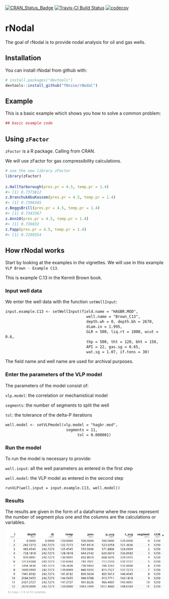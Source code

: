 
<!-- README.md is generated from README.Rmd. Please edit that file -->
[![CRAN\_Status\_Badge](http://www.r-pkg.org/badges/version/rNodal)](https://cran.r-project.org/package=rNodal) [![Travis-CI Build Status](https://travis-ci.org/f0nzie/rNodal.svg?branch=master)](https://travis-ci.org/f0nzie/rNodal) [![codecov](https://codecov.io/gh/f0nzie/rNodal/branch/develop/graph/badge.svg)](https://codecov.io/gh/f0nzie/rNodal)

rNodal
======

The goal of rNodal is to provide nodal analysis for oil and gas wells.

Installation
------------

You can install rNodal from github with:

``` r
# install.packages("devtools")
devtools::install_github("f0nzie/rNodal")
```

Example
-------

This is a basic example which shows you how to solve a common problem:

``` r
## basic example code
```

Using `zFactor`
---------------

`zFactor` is a R package. Calling from CRAN.

We will use zFactor for gas compressibility calculations.

``` r
# use the new library zFactor
library(zFactor)

z.HallYarborough(pres.pr = 4.5, temp.pr = 1.4)
#> [1] 0.7373812
z.DranchukAbuKassem(pres.pr = 4.5, temp.pr = 1.4)
#> [1] 0.7396345
z.BeggsBrill(pres.pr = 4.5, temp.pr = 1.4)
#> [1] 0.7343367
z.Ann10(pres.pr = 4.5, temp.pr = 1.4)
#> [1] 0.736032
z.Papp(pres.pr = 4.5, temp.pr = 1.4)
#> [1] 0.7299354
```

How rNodal works
----------------

Start by looking at the examples in the vignettes. We will use in this example `VLP Brown - Example C13`.

This is example C.13 in the Kermit Brown book.

### Input well data

We enter the well data with the function `setWellInput`:

    input.example.C13 <- setWellInput(field.name = "HAGBR.MOD",
                                        well.name = "Brown_C13", 
                                        depth.wh = 0, depth.bh = 2670, 
                                        diam.in = 1.995, 
                                        GLR = 500, liq.rt = 1000, wcut = 0.6, 
                                        thp = 500, tht = 120, bht = 150, 
                                        API = 22, gas.sg = 0.65, 
                                        wat.sg = 1.07, if.tens = 30)
                                        
                                        

The field name and well name are used for archival purposes.

### Enter the parameters of the VLP model

The parameters of the model consist of:

`vlp.model`: the correlation or mechanistical model

`segments`: the number of segments to split the well

`tol`: the tolerance of the delta-P iterations

    well.model <- setVLPmodel(vlp.model = "hagbr.mod", 
                               segments = 11, 
                                    tol = 0.000001)
                                    
                                    
                                    

### Run the model

To run the model is necessary to provide:

`well.input`: all the well parameters as entered in the first step

`well.model`: the VLP model as entered in the second step

    runVLP(well.input = input.example.C13, well.model))

### Results

The results are given in the form of a dataframe where the rows represent the number of segment plus one and the columns are the calculations or variables.

<img src="./images/results_df.jpg" width="800px" />
